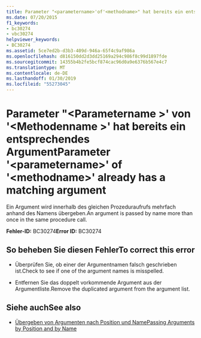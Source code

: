 ```yaml
---
title: Parameter "<parametername>'of'<methodname>" hat bereits ein entsprechendes Argument
ms.date: 07/20/2015
f1_keywords:
- bc30274
- vbc30274
helpviewer_keywords:
- BC30274
ms.assetid: 5ce7ed2b-d3b3-409d-946a-65f4c9af986a
ms.openlocfilehash: d816150dd2d3dd25169a294c986f8c99d1897fde
ms.sourcegitcommit: 14355b4b2fe5bcf874cac96d0a9e6376b567e4c7
ms.translationtype: MT
ms.contentlocale: de-DE
ms.lasthandoff: 01/30/2019
ms.locfileid: "55273045"
---
```

# <a name="parameter-parametername-of-methodname-already-has-a-matching-argument"></a><span data-ttu-id="bd792-102">Parameter "\<Parametername >' von '\<Methodenname >' hat bereits ein entsprechendes Argument</span><span class="sxs-lookup"><span data-stu-id="bd792-102">Parameter '\<parametername>' of '\<methodname>' already has a matching argument</span></span>
<span data-ttu-id="bd792-103">Ein Argument wird innerhalb des gleichen Prozeduraufrufs mehrfach anhand des Namens übergeben.</span><span class="sxs-lookup"><span data-stu-id="bd792-103">An argument is passed by name more than once in the same procedure call.</span></span>  
  
 <span data-ttu-id="bd792-104">**Fehler-ID:** BC30274</span><span class="sxs-lookup"><span data-stu-id="bd792-104">**Error ID:** BC30274</span></span>  
  
## <a name="to-correct-this-error"></a><span data-ttu-id="bd792-105">So beheben Sie diesen Fehler</span><span class="sxs-lookup"><span data-stu-id="bd792-105">To correct this error</span></span>  
  
-   <span data-ttu-id="bd792-106">Überprüfen Sie, ob einer der Argumentnamen falsch geschrieben ist.</span><span class="sxs-lookup"><span data-stu-id="bd792-106">Check to see if one of the argument names is misspelled.</span></span>  
  
-   <span data-ttu-id="bd792-107">Entfernen Sie das doppelt vorkommende Argument aus der Argumentliste.</span><span class="sxs-lookup"><span data-stu-id="bd792-107">Remove the duplicated argument from the argument list.</span></span>  
  
## <a name="see-also"></a><span data-ttu-id="bd792-108">Siehe auch</span><span class="sxs-lookup"><span data-stu-id="bd792-108">See also</span></span>
- [<span data-ttu-id="bd792-109">Übergeben von Argumenten nach Position und Name</span><span class="sxs-lookup"><span data-stu-id="bd792-109">Passing Arguments by Position and by Name</span></span>](../../visual-basic/programming-guide/language-features/procedures/passing-arguments-by-position-and-by-name.md)
